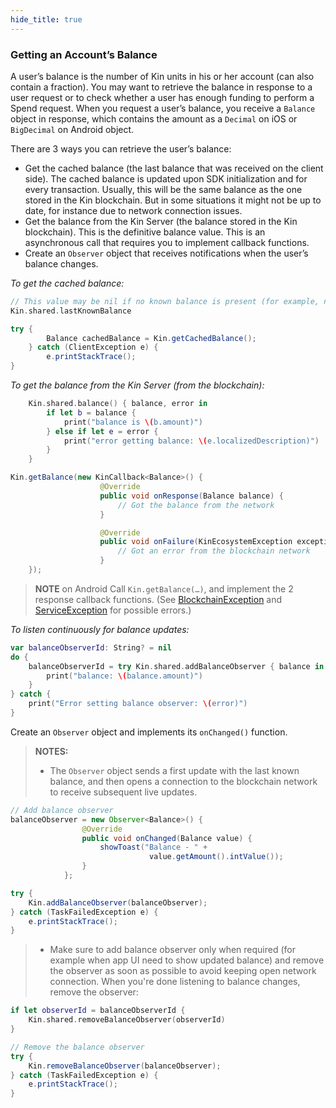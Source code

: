 ```yaml
---
hide_title: true
---
```


### Getting an Account’s Balance ###

A user’s balance is the number of Kin units in his or her account (can also contain a fraction). You may want to retrieve the balance in response to a user request or to check whether a user has enough funding to perform a Spend request. When you request a user’s balance, you receive a `Balance` object in response, which contains the amount as a `Decimal` on iOS or `BigDecimal` on Android object.

There are 3 ways you can retrieve the user’s balance:

* Get the cached balance (the last balance that was received on the client side). The cached balance is updated upon SDK initialization and for every transaction. Usually, this will be the same balance as the one stored in the Kin blockchain. But in some situations it might not be up to date, for instance due to network connection issues.
* Get the balance from the Kin Server (the balance stored in the Kin blockchain). This is the definitive balance value. This is an asynchronous call that requires you to implement callback functions.
* Create an `Observer` object that receives notifications when the user’s balance changes.

*To get the cached balance:*
<!--DOCUSAURUS_CODE_TABS-->
<!--iOS-->
```swift
// This value may be nil if no known balance is present (for example, no account is associated yet)
Kin.shared.lastKnownBalance
```
<!--Android-->
```java
try {
        Balance cachedBalance = Kin.getCachedBalance();
    } catch (ClientException e) {
        e.printStackTrace();
}
```
<!--END_DOCUSAURUS_CODE_TABS-->

*To get the balance from the Kin Server (from the blockchain):*
<!--DOCUSAURUS_CODE_TABS-->
<!--iOS-->
```swift
    Kin.shared.balance() { balance, error in
        if let b = balance {
            print("balance is \(b.amount)")
        } else if let e = error {
            print("error getting balance: \(e.localizedDescription)")
        }
    }
```
<!--Android-->
```java
Kin.getBalance(new KinCallback<Balance>() {
                    @Override
                    public void onResponse(Balance balance) {
                        // Got the balance from the network
                    }

                    @Override
                    public void onFailure(KinEcosystemException exception) {
                        // Got an error from the blockchain network
                    }
    });
```
<!--END_DOCUSAURUS_CODE_TABS-->
> **NOTE** on Android Call `Kin.getBalance(…)`, and implement the 2 response callback functions.
(See [BlockchainException](android/docs/COMMON_ERRORS.md#blockchainException--Represents-an-error-originated-with-kin-blockchain-error-code-might-be) and [ServiceException](android/docs/COMMON_ERRORS.md#serviceexception---represents-an-error-communicating-with-kin-server-error-code-might-be) for possible errors.)

*To listen continuously for balance updates:*

<!--DOCUSAURUS_CODE_TABS-->
<!--iOS-->
```swift
var balanceObserverId: String? = nil
do {
    balanceObserverId = try Kin.shared.addBalanceObserver { balance in
        print("balance: \(balance.amount)")
    }
} catch {
    print("Error setting balance observer: \(error)")
}
```
<!--Android-->
Create an `Observer` object and implements its `onChanged()` function.
>**NOTES:**
>* The `Observer` object sends a first update with the last known balance, and then opens a connection to the blockchain network to receive subsequent live updates.
```java
// Add balance observer
balanceObserver = new Observer<Balance>() {
                @Override
                public void onChanged(Balance value) {
                    showToast("Balance - " +
                               value.getAmount().intValue());
                }
            };

try {
    Kin.addBalanceObserver(balanceObserver);
} catch (TaskFailedException e) {
    e.printStackTrace();
}
```
<!--END_DOCUSAURUS_CODE_TABS-->

>* Make sure to add balance observer only when required (for example when app UI need to show updated balance) and remove the observer as soon as possible to avoid keeping open network connection.
When you're done listening to balance changes, remove the observer:

<!--DOCUSAURUS_CODE_TABS-->
<!--iOS-->
```swift
if let observerId = balanceObserverId {
    Kin.shared.removeBalanceObserver(observerId)
}
```
<!--Android-->
```java
// Remove the balance observer
try {
    Kin.removeBalanceObserver(balanceObserver);
} catch (TaskFailedException e) {
    e.printStackTrace();
}
```
<!--END_DOCUSAURUS_CODE_TABS-->
